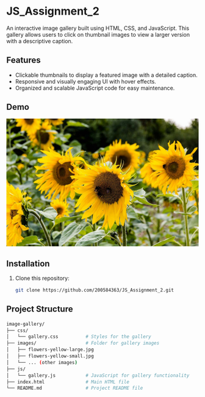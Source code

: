 # JS_Assignment_2

An interactive image gallery built using HTML, CSS, and JavaScript. This gallery allows users to click on thumbnail images to view a larger version with a descriptive caption.

## Features
- Clickable thumbnails to display a featured image with a detailed caption.
- Responsive and visually engaging UI with hover effects.
- Organized and scalable JavaScript code for easy maintenance.

## Demo
![Gallery Demo](images/flowers-yellow-large.jpg)

## Installation
1. Clone this repository:
   ```bash
   git clone https://github.com/200584363/JS_Assignment_2.git

## Project Structure
```bash
image-gallery/
├── css/
│   └── gallery.css          # Styles for the gallery
├── images/                  # Folder for gallery images
│   ├── flowers-yellow-large.jpg
│   ├── flowers-yellow-small.jpg
│   └── ... (other images)
├── js/
│   └── gallery.js           # JavaScript for gallery functionality
├── index.html               # Main HTML file
└── README.md                # Project README file
```
